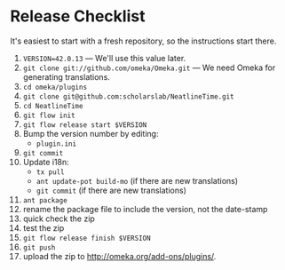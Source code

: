 
# Release Checklist

It's easiest to start with a fresh repository, so the instructions start there.

1. `VERSION=42.0.13` — We'll use this value later.
1. `git clone git://github.com/omeka/Omeka.git` — We need Omeka for generating
  translations.
1. `cd omeka/plugins`
1. `git clone git@github.com:scholarslab/NeatlineTime.git`
1. `cd NeatlineTime`
1. `git flow init`
1. `git flow release start $VERSION`
1. Bump the version number by editing:
   * `plugin.ini`
1. `git commit`
1. Update i18n:
   * `tx pull`
   * `ant update-pot build-mo` (if there are new translations)
   * `git commit` (if there are new translations)
1. `ant package`
1. rename the package file to include the version, not the date-stamp
1. quick check the zip
1. test the zip
1. `git flow release finish $VERSION`
1. `git push`
1. upload the zip to http://omeka.org/add-ons/plugins/.

